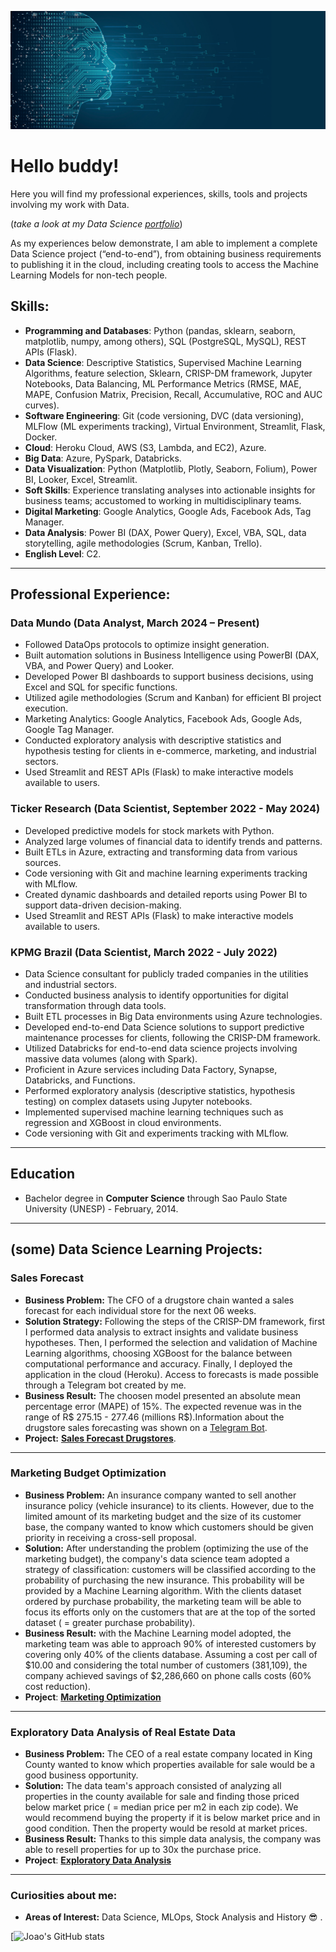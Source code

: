 <p align="center">
  <img src="datasciencebannernew.jpg" >
</p>

# Hello buddy!

Here you will find my professional experiences, skills, tools and projects involving my work with Data.

(*take a look at my Data Science [portfolio](https://joaomj.github.io/portfolio_projetos/)*)

As my experiences below demonstrate, I am able to implement a complete Data Science project (“end-to-end”), from obtaining business requirements to publishing it in the cloud, including creating tools to access the Machine Learning Models for non-tech people.

## Skills:
* **Programming and Databases**: Python (pandas, sklearn, seaborn, matplotlib, numpy, among others), SQL (PostgreSQL, MySQL), REST APIs (Flask).
* **Data Science**: Descriptive Statistics, Supervised Machine Learning Algorithms, feature selection, Sklearn, CRISP-DM framework, Jupyter Notebooks, Data Balancing, ML Performance Metrics (RMSE, MAE, MAPE, Confusion Matrix, Precision, Recall, Accumulative, ROC and AUC curves).
* **Software Engineering**: Git (code versioning, DVC (data versioning), MLFlow (ML experiments tracking), Virtual Environment, Streamlit, Flask, Docker.
* **Cloud**: Heroku Cloud, AWS (S3, Lambda, and EC2), Azure.
* **Big Data**: Azure, PySpark, Databricks.
* **Data Visualization**: Python (Matplotlib, Plotly, Seaborn, Folium), Power BI, Looker, Excel, Streamlit.
* **Soft Skills**: Experience translating analyses into actionable insights for business teams; accustomed to working in multidisciplinary teams.
* **Digital Marketing**: Google Analytics, Google Ads, Facebook Ads, Tag Manager.
* **Data Analysis**: Power BI (DAX, Power Query), Excel, VBA, SQL, data storytelling, agile methodologies (Scrum, Kanban, Trello).
* **English Level**: C2.

---
## Professional Experience:
### Data Mundo (Data Analyst, March 2024 – Present)
* Followed DataOps protocols to optimize insight generation.
* Built automation solutions in Business Intelligence using PowerBI (DAX, VBA, and Power Query) and Looker.
* Developed Power BI dashboards to support business decisions, using Excel and SQL for specific functions.
* Utilized agile methodologies (Scrum and Kanban) for efficient BI project execution.
* Marketing Analytics: Google Analytics, Facebook Ads, Google Ads, Google Tag Manager.
* Conducted exploratory analysis with descriptive statistics and hypothesis testing for clients in e-commerce, marketing, and industrial sectors.
* Used Streamlit and REST APIs (Flask) to make interactive models available to users.

### Ticker Research (Data Scientist, September 2022 - May 2024)
* Developed predictive models for stock markets with Python.
* Analyzed large volumes of financial data to identify trends and patterns.
* Built ETLs in Azure, extracting and transforming data from various sources.
* Code versioning with Git and machine learning experiments tracking with MLflow.
* Created dynamic dashboards and detailed reports using Power BI to support data-driven decision-making.
* Used Streamlit and REST APIs (Flask) to make interactive models available to users.

### KPMG Brazil (Data Scientist, March 2022 - July 2022)
* Data Science consultant for publicly traded companies in the utilities and industrial sectors.
* Conducted business analysis to identify opportunities for digital transformation through data tools.
* Built ETL processes in Big Data environments using Azure technologies.
* Developed end-to-end Data Science solutions to support predictive maintenance processes for clients, following the CRISP-DM framework.
* Utilized Databricks for end-to-end data science projects involving massive data volumes (along with Spark).
* Proficient in Azure services including Data Factory, Synapse, Databricks, and Functions.
* Performed exploratory analysis (descriptive statistics, hypothesis testing) on complex datasets using Jupyter notebooks.
* Implemented supervised machine learning techniques such as regression and XGBoost in cloud environments.
* Code versioning with Git and experiments tracking with MLflow.

---
## Education
* Bachelor degree in **Computer Science** through Sao Paulo State University (UNESP) - February, 2014.

---
## (some) Data Science Learning Projects:

### Sales Forecast
* **Business Problem:** The CFO of a drugstore chain wanted a sales forecast for each individual store for the next 06 weeks.
* **Solution Strategy:** Following the steps of the CRISP-DM framework, first I performed data analysis to extract insights and validate business hypotheses. Then, I performed the selection and validation of Machine Learning algorithms, choosing XGBoost for the balance between computational performance and accuracy. Finally, I deployed the application in the cloud (Heroku). Access to forecasts is made possible through a Telegram bot created by me.
* **Business Result:** The choosen model presented an absolute mean percentage error (MAPE) of 15%. The expected revenue was in the range of R$ 275.15 - 277.46 (millions R$).Information about the drugstore sales forecasting was shown on a [Telegram Bot](https://t.me/rossmansales_bot).
* **Project:** [**Sales Forecast Drugstores**](https://github.com/joaomj/rossman_main).

---
### Marketing Budget Optimization

* **Business Problem:** An insurance company wanted to sell another insurance policy (vehicle insurance) to its clients. However, due to the limited amount of its marketing budget and the size of its customer base, the company wanted to know which customers should be given priority in receiving a cross-sell proposal.
* **Solution:** After understanding the problem (optimizing the use of the marketing budget), the company's data science team adopted a strategy of classification: customers will be classified according to the probability of purchasing the new insurance. This probability will be provided by a Machine Learning algorithm. With the clients dataset ordered by purchase probability, the marketing team will be able to focus its efforts only on the customers that are at the top of the sorted dataset ( = greater purchase probability).
* **Business Result:** with the Machine Learning model adopted, the marketing team was able to approach 90% of interested customers by covering only 40% of the clients database. Assuming a cost per call of $10.00 and considering the total number of customers (381,109), the company achieved savings of $2,286,660 on phone calls costs (60% cost reduction).
* **Project**: [**Marketing Optimization**](https://github.com/joaomj/health_insurance_cross_sell)

---
### Exploratory Data Analysis of Real Estate Data

* **Business Problem:** The CEO of a real estate company located in King County wanted to know which properties available for sale would be a good business opportunity.
* **Solution:** The data team's approach consisted of analyzing all properties in the county available for sale and finding those priced below market price ( = median price per m2 in each zip code). We would recommend buying the property if it is below market price and in good condition. Then the property would be resold at market prices.
* **Business Result:** Thanks to this simple data analysis, the company was able to resell properties for up to 30x the purchase price.
* **Project**: [**Exploratory Data Analysis**](https://github.com/joaomj/House-Rocket-Analytics)

---
### Curiosities about me:

* **Areas of Interest:** Data Science, MLOps, Stock Analysis and History :sunglasses: .

[![Joao's GitHub stats](https://github-readme-stats.vercel.app/api?username=joaomj&show_icons=true&theme=radical)
